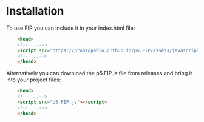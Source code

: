 # Installation
To use FIP you can include it in your index.html file:
``` html hl_lines="3"
    <head>
    <!-- ...-->
    <script src="https://prontopablo.github.io/p5.FIP/assets/javascripts/p5.FIP.js"></script>
    <!-- ...-->
    </head>
```

Alternatively you can download the p5.FIP.js file from releases and bring it into your project files:
``` html hl_lines="3"
    <head>
    <!-- ...-->
    <script src="p5.FIP.js"></script>
    <!-- ...-->
    </head>
```